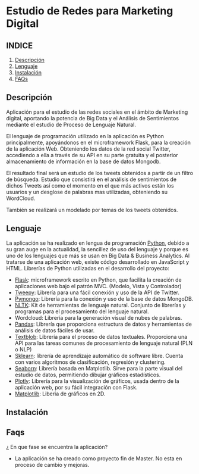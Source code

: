# Estudio de Redes para Marketing Digital

## INDICE
1. [Descripción](#Descripción)
2. [Lenguaje](#Lenguaje)
3. [Instalación](#Instalación)
4. [FAQs](#faqs)



## Descripción

Aplicación para el estudio de las redes sociales en el ámbito de Marketing digital, aportando la potencia de Big Data y el Análisis de Sentimientos mediante el estudio de Proceso de Lenguaje Natural.

El lenguaje de programación utilizado en la aplicación es Python principalmente, apoyándonos en el microframework Flask, para la creación de la aplicación Web. Obteniendo los datos de la red social Twitter, accediendo a ella a través de su API en su parte gratuita y el posterior almacenamiento de información en la base de datos Mongodb.

El resultado final será un estudio de los tweets obtenidos a partir de un filtro de búsqueda. 
Estudio que consistirá en el análisis de sentimientos de dichos Tweets así como el momento en el que más activos están los usuarios y un desglose de palabras mas utilizadas, obteniendo su WordCloud.

También se realizará un modelado por temas de los tweets obtenidos. 


## Lenguaje

La aplicación se ha realizado en lengua de programación [Python](https://www.python.org/), debido a su gran auge en la actualidad, la sencillez de uso del lenguaje y porque es uno de los lenguajes que más se usan en Big Data & Business Analytics. 
Al tratarse de una aplicación web, existe código desarrollado en JavaScript y HTML.
	Librerías de Python utilizadas en el desarrollo del proyecto:

-	[Flask](https://www.python.org/): microframework escrito en Python, que facilita la creación de aplicaciones web bajo el patrón MVC. (Modelo, Vista y Controlador)
-	[Tweepy](https://www.tweepy.org/): Librería para una fácil conexión y uso de la API de Twitter.
-	[Pymongo](https://pymongo.readthedocs.io/en/stable/): Librería para la conexión y uso de la base de datos MongoDB.
-	[NLTK](https://www.nltk.org/): Kit de herramientas de lenguaje natural. Conjunto de librerías y programas para el procesamiento del lenguaje natural. 
-	Wordcloud: Librería para la generación visual de nubes de palabras.
-	[Pandas](): Librería que proporciona estructura de datos y herramientas de análisis de datos fáciles de usar. 
-	[Textblob](https://textblob.readthedocs.io/en/dev/): Librería para el proceso de datos textuales. Proporciona una API para las tareas comunes de procesamiento de lenguaje natural (PLN o NLP)
-	[Sklearn](https://scikit-learn.org/stable/): librería de aprendizaje automático de software libre. Cuenta con varios algoritmos de clasificación, regresión y clustering. 
-	[Seaborn](https://seaborn.pydata.org/): Librería basada en Matplotlib. Sirve para la parte visual del estudio de datos, permitiendo dibujar gráficos estadísticos. 
-	[Plotly](https://plotly.com/): Librería para la visualización de gráficos, usada dentro de la aplicación web, por su fácil integración con Flask.
-	[Matplotlib](https://matplotlib.org/):  Liberia de gráficos en 2D. 


## Instalación

## Faqs
¿ En que fase se encuentra la aplicación?
- La aplicación se ha creado como proyecto fin de Master. No esta en proceso de cambio y mejoras. 